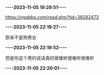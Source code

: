 **----2023-11-05 19:29:51----**

https://ngabbs.com/read.php?tid=38282473


**----2023-11-05 22:19:27----**

原来不是狗男女


**----2023-11-05 22:19:52----**

但是你这个男的说话真的很难听很难听很难听


**----2023-11-05 22:20:01----**




